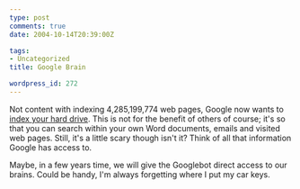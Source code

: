 ```yaml
---
type: post
comments: true
date: 2004-10-14T20:39:00Z

tags:
- Uncategorized
title: Google Brain

wordpress_id: 272
---
```


Not content with indexing 4,285,199,774 web pages, Google now wants to [index your hard drive](http://desktop.google.com/). This is not for the benefit of others of course; it's so that you can search within your own Word documents, emails and visited web pages. Still, it's a little scary though isn't it? Think of all that information Google has access to.



	

Maybe, in a few years time, we will give the Googlebot direct access to our brains. Could be handy, I'm always forgetting where I put my car keys.  

